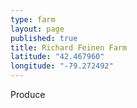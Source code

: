 ```yaml
---
type: farm
layout: page
published: true
title: Richard Feinen Farm
latitude: "42.467960"
longitude: "-79.272492"
---
```


Produce